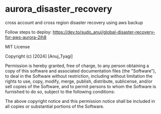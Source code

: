 # aurora_disaster_recovery
cross account and cross region disaster recovery using aws backup

Follow steps to deploy: https://dev.to/sudo_anuj/global-disaster-recovery-for-aws-aurora-2ih8


MIT License

Copyright (c) [2024] [Anuj_Tyagi]

Permission is hereby granted, free of charge, to any person obtaining a copy of this software and associated documentation files (the "Software"), to deal in the Software without restriction, including without limitation the rights to use, copy, modify, merge, publish, distribute, sublicense, and/or sell copies of the Software, and to permit persons to whom the Software is furnished to do so, subject to the following conditions:

The above copyright notice and this permission notice shall be included in all copies or substantial portions of the Software.
